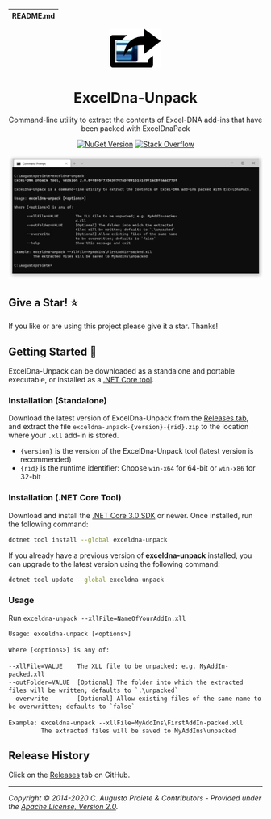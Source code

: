 | README.md |
|:---|

<div align="center">

<img src="assets/exceldna-unpack-nuget.png" alt="ExcelDna-Unpack" width="100" />

</div>

<h1 align="center">ExcelDna-Unpack</h1>
<div align="center">

Command-line utility to extract the contents of Excel-DNA add-ins that have been packed with ExcelDnaPack

[![NuGet Version](http://img.shields.io/nuget/v/exceldna-unpack.svg?style=flat)](https://www.nuget.org/packages/exceldna-unpack) [![Stack Overflow](https://img.shields.io/badge/stack%20overflow-excel--dna-orange.svg)](http://stackoverflow.com/questions/tagged/excel-dna)

![ExcelDna-Unpack Screenshot](assets/exceldna-unpack-screenshot.png)

</div>

## Give a Star! :star:

If you like or are using this project please give it a star. Thanks!

## Getting Started :rocket:

ExcelDna-Unpack can be downloaded as a standalone and portable executable, or installed as a [.NET Core tool](https://docs.microsoft.com/en-us/dotnet/core/tools/global-tools).

### Installation (Standalone)

Download the latest version of ExcelDna-Unpack from the [Releases tab](https://github.com/augustoproiete/exceldna-unpack/releases), and extract the file `exceldna-unpack-{version}-{rid}.zip` to the location where your `.xll` add-in is stored.

- `{version}` is the version of the ExcelDna-Unpack tool (latest version is recommended)
- `{rid}` is the runtime identifier: Choose `win-x64` for 64-bit or `win-x86` for 32-bit

### Installation (.NET Core Tool)

Download and install the [.NET Core 3.0 SDK](https://www.microsoft.com/net/download) or newer. Once installed, run the following command:

```bash
dotnet tool install --global exceldna-unpack
```

If you already have a previous version of **exceldna-unpack** installed, you can upgrade to the latest version using the following command:

```bash
dotnet tool update --global exceldna-unpack
```

### Usage

Run `exceldna-unpack --xllFile=NameOfYourAddIn.xll`

```
Usage: exceldna-unpack [<options>]

Where [<options>] is any of:

--xllFile=VALUE    The XLL file to be unpacked; e.g. MyAddIn-packed.xll
--outFolder=VALUE  [Optional] The folder into which the extracted files will be written; defaults to `.\unpacked`
--overwrite        [Optional] Allow existing files of the same name to be overwritten; defaults to `false`

Example: exceldna-unpack --xllFile=MyAddIns\FirstAddIn-packed.xll
         The extracted files will be saved to MyAddIns\unpacked
```

## Release History

Click on the [Releases](https://github.com/augustoproiete/exceldna-unpack/releases) tab on GitHub.

---

_Copyright &copy; 2014-2020 C. Augusto Proiete & Contributors - Provided under the [Apache License, Version 2.0](LICENSE)._
